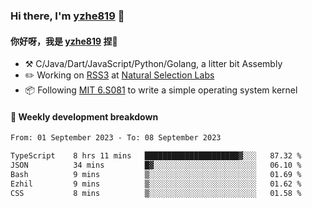 ### Hi there, I'm [yzhe819](https://github.com/yzhe819) 👋

#### 你好呀，我是 [yzhe819](https://github.com/yzhe819) 捏👋

- :hammer_and_pick: C/Java/Dart/JavaScript/Python/Golang, a litter bit Assembly
- :pencil2: Working on [RSS3](https://github.com/NaturalSelectionLabs/RSS3) at [Natural Selection Labs](https://github.com/NaturalSelectionLabs)
- 📦 Following [MIT 6.S081](https://pdos.csail.mit.edu/6.S081/2020/) to write a simple operating system kernel



#### 📝 Weekly development breakdown

<!--START_SECTION:waka-->

```txt
From: 01 September 2023 - To: 08 September 2023

TypeScript    8 hrs 11 mins   █████████████████████▓░░░   87.32 %
JSON          34 mins         █▓░░░░░░░░░░░░░░░░░░░░░░░   06.10 %
Bash          9 mins          ▒░░░░░░░░░░░░░░░░░░░░░░░░   01.69 %
Ezhil         9 mins          ▒░░░░░░░░░░░░░░░░░░░░░░░░   01.62 %
CSS           8 mins          ▒░░░░░░░░░░░░░░░░░░░░░░░░   01.58 %
```

<!--END_SECTION:waka-->



